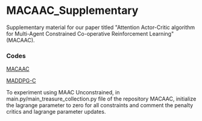 # **MACAAC_Supplementary**

Supplementary material for our paper titled "Attention Actor-Critic algorithm for Multi-Agent Constrained Co-operative Reinforcement Learning" (MACAAC). 

### Codes   
[MACAAC](https://github.com/parnika31/MACAAC)

[MADDPG-C](https://github.com/parnika31/MADDPG-C)

To experiment using MAAC Unconstrained, in main.py/main_treasure_collection.py file of the repository MACAAC, initialize the lagrange parameter to zero for all constraints and comment the penalty critics and lagrange parameter updates.
